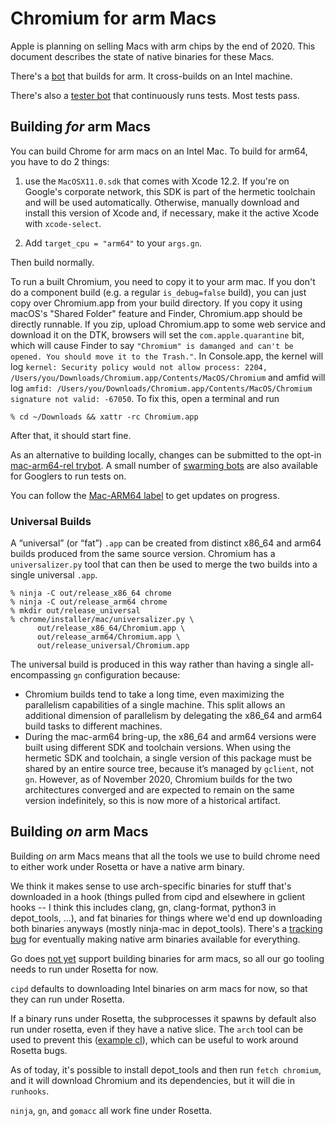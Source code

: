 # Chromium for arm Macs

Apple is planning on selling Macs with arm chips by the end of 2020.
This document describes the state of native binaries for these Macs.

There's a [bot](https://ci.chromium.org/p/chromium/builders/ci/mac-arm64-rel)
that builds for arm. It cross-builds on an Intel machine.

There's also a [tester
bot](https://ci.chromium.org/p/chromium/builders/ci/mac-arm64-rel-tests)
that continuously runs tests. Most tests pass.

## Building _for_ arm Macs

You can build Chrome for arm macs on an Intel Mac. To build for arm64, you have
to do 2 things:

1. use the `MacOSX11.0.sdk` that comes with Xcode 12.2. If you're on Google's
   corporate network, this SDK is part of the hermetic toolchain and will be
   used automatically. Otherwise, manually download and install this version of
   Xcode and, if necessary, make it the active Xcode with `xcode-select`.

2. Add `target_cpu = "arm64"` to your `args.gn`.

Then build normally.

To run a built Chromium, you need to copy it to your arm mac. If you don't
do a component build (e.g. a regular `is_debug=false` build), you can just
copy over Chromium.app from your build directory. If you copy it using
macOS's "Shared Folder" feature and Finder, Chromium.app should be directly
runnable. If you zip, upload Chromium.app to some web service and download
it on the DTK, browsers will set the `com.apple.quarantine` bit, which will
cause Finder to say `"Chromium" is damanged and can't be opened. You should
move it to the Trash."`. In Console.app, the kernel will log
`kernel: Security policy would not allow process: 2204,
/Users/you/Downloads/Chromium.app/Contents/MacOS/Chromium` and amfid will log
`amfid: /Users/you/Downloads/Chromium.app/Contents/MacOS/Chromium signature not
valid: -67050`. To fix this, open a terminal and run

    % cd ~/Downloads && xattr -rc Chromium.app

After that, it should start fine.

As an alternative to building locally, changes can be submitted to the opt-in
[mac-arm64-rel
trybot](https://ci.chromium.org/p/chromium/builders/try/mac-arm64-rel). A small
number of [swarming bots](https://goto.corp.google.com/run-on-dtk) are also
available for Googlers to run tests on.

You can follow the [Mac-ARM64 label](https://crbug.com/?q=label%3Amac-arm64) to
get updates on progress.

### Universal Builds

A “universal” (or “fat”) `.app` can be created from distinct x86_64 and arm64
builds produced from the same source version. Chromium has a `universalizer.py`
tool that can then be used to merge the two builds into a single universal
`.app`.

    % ninja -C out/release_x86_64 chrome
    % ninja -C out/release_arm64 chrome
    % mkdir out/release_universal
    % chrome/installer/mac/universalizer.py \
          out/release_x86_64/Chromium.app \
          out/release_arm64/Chromium.app \
          out/release_universal/Chromium.app

The universal build is produced in this way rather than having a single
all-encompassing `gn` configuration because:

 - Chromium builds tend to take a long time, even maximizing the parallelism
   capabilities of a single machine. This split allows an additional dimension
   of parallelism by delegating the x86_64 and arm64 build tasks to different
   machines.
 - During the mac-arm64 bring-up, the x86_64 and arm64 versions were built using
   different SDK and toolchain versions. When using the hermetic SDK and
   toolchain, a single version of this package must be shared by an entire
   source tree, because it’s managed by `gclient`, not `gn`. However, as of
   November 2020, Chromium builds for the two architectures converged and are
   expected to remain on the same version indefinitely, so this is now more of a
   historical artifact.

## Building _on_ arm Macs

Building _on_ arm Macs means that all the tools we use to build chrome need
to either work under Rosetta or have a native arm binary.

We think it makes sense to use arch-specific binaries for stuff that's
downloaded in a hook (things pulled from cipd and elsewhere in gclient hooks --
I think this includes clang, gn, clang-format, python3 in depot\_tools, ...),
and fat binaries for things where we'd end up downloading both binaries anyways
(mostly ninja-mac in depot\_tools). There's a
[tracking bug](https://crbug.com/1103236) for eventually making native arm
binaries available for everything.

Go does [not yet](https://github.com/golang/go/issues/38485) support building
binaries for arm macs, so all our go tooling needs to run under Rosetta for
now.

`cipd` defaults to downloading Intel binaries on arm macs for now, so that
they can run under Rosetta.

If a binary runs under Rosetta, the subprocesses it spawns by default also
run under rosetta, even if they have a native slice. The `arch` tool
can be used to prevent this ([example cl](https://chromium-review.googlesource.com/c/chromium/tools/depot_tools/+/2287751)),
which can be useful to work around Rosetta bugs.

As of today, it's possible to install depot\_tools and then run
`fetch chromium`, and it will download Chromium and its dependencies,
but it will die in `runhooks`.

`ninja`, `gn`, and `gomacc` all work fine under Rosetta.
